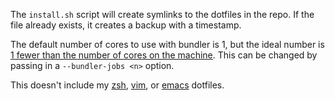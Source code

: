 The `install.sh` script will create symlinks to the dotfiles in the
repo.  If the file already exists, it creates a backup with a
timestamp.

The default number of cores to use with bundler is 1, but the ideal
number is [1 fewer than the number of cores on the machine](http://archlever.blogspot.com/2013/09/lies-damned-lies-and-truths-backed-by.html).
This can be changed by passing in a `--bundler-jobs <n>` option.

This doesn't include my [zsh](https://github.com/bentrevor/zshfiles), [vim](https://github.com/bentrevor/vimfiles), or [emacs](https://github.com/bentrevor/.emacs.d) dotfiles.
